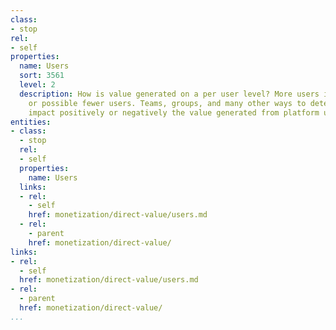 ```yaml
---
class:
- stop
rel:
- self
properties:
  name: Users
  sort: 3561
  level: 2
  description: How is value generated on a per user level? More users is valuable,
    or possible fewer users. Teams, groups, and many other ways to determine how users
    impact positively or negatively the value generated from platform usage.
entities:
- class:
  - stop
  rel:
  - self
  properties:
    name: Users
  links:
  - rel:
    - self
    href: monetization/direct-value/users.md
  - rel:
    - parent
    href: monetization/direct-value/
links:
- rel:
  - self
  href: monetization/direct-value/users.md
- rel:
  - parent
  href: monetization/direct-value/
...
```

